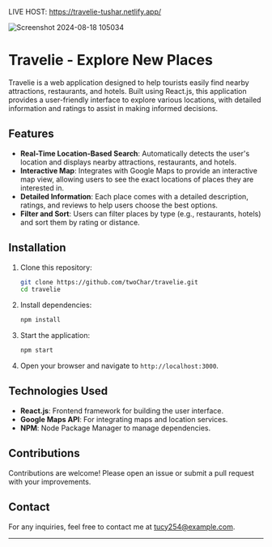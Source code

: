 LIVE HOST: https://travelie-tushar.netlify.app/

![Screenshot 2024-08-18 105034](https://github.com/user-attachments/assets/e5f6d987-4949-41df-8e52-8d611df58ce0)

# Travelie - Explore New Places

Travelie is a web application designed to help tourists easily find nearby attractions, restaurants, and hotels. Built using React.js, this application provides a user-friendly interface to explore various locations, with detailed information and ratings to assist in making informed decisions.

## Features

- **Real-Time Location-Based Search**: Automatically detects the user's location and displays nearby attractions, restaurants, and hotels.
- **Interactive Map**: Integrates with Google Maps to provide an interactive map view, allowing users to see the exact locations of places they are interested in.
- **Detailed Information**: Each place comes with a detailed description, ratings, and reviews to help users choose the best options.
- **Filter and Sort**: Users can filter places by type (e.g., restaurants, hotels) and sort them by rating or distance.

## Installation

1. Clone this repository:

   ```bash
   git clone https://github.com/twoChar/travelie.git
   cd travelie
   ```

2. Install dependencies:

   ```bash
   npm install
   ```

3. Start the application:

   ```bash
   npm start
   ```

4. Open your browser and navigate to `http://localhost:3000`.

## Technologies Used

- **React.js**: Frontend framework for building the user interface.
- **Google Maps API**: For integrating maps and location services.
- **NPM**: Node Package Manager to manage dependencies.

## Contributions

Contributions are welcome! Please open an issue or submit a pull request with your improvements.


## Contact

For any inquiries, feel free to contact me at [tucy254@example.com](mailto:tucy254@example.com).

---

